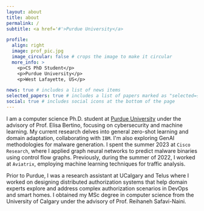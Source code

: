 ```yaml
---
layout: about
title: about
permalink: /
subtitle: <a href='#'>Purdue University</a> 

profile:
  align: right
  image: prof_pic.jpg
  image_circular: false # crops the image to make it circular
  more_info: >
    <p>CS PhD Student</p>
    <p>Purdue University</p>
    <p>West Lafayette, US</p>

news: true # includes a list of news items
selected_papers: true # includes a list of papers marked as "selected={true}"
social: true # includes social icons at the bottom of the page
---
```


<!-- Write your biography here. Tell the world about yourself. Link to your favorite [subreddit](http://reddit.com). You can put a picture in, too. The code is already in, just name your picture `prof_pic.jpg` and put it in the `img/` folder.

Put your address / P.O. box / other info right below your picture. You can also disable any of these elements by editing `profile` property of the YAML header of your `_pages/about.md`. Edit `_bibliography/papers.bib` and Jekyll will render your [publications page](/al-folio/publications/) automatically.

Link to your social media connections, too. This theme is set up to use [Font Awesome icons](https://fontawesome.com/) and [Academicons](https://jpswalsh.github.io/academicons/), like the ones below. Add your Facebook, Twitter, LinkedIn, Google Scholar, or just disable all of them. -->


I am a computer science Ph.D. student at [Purdue University](https://www.cs.purdue.edu/) under the advisory of Prof. Elisa Bertino, focusing on cybersecurity and machine learning. My current research delves into general zero-shot learning and domain adaptation, collaborating with `IBM`. I'm also exploring GenAI methodologies for malware generation. I spent the summer 2023 at `Cisco Research`, where I applied graph neural networks to predict malware binaries using control flow graphs. Previously, during the summer of 2022, I worked at `Aviatrix`, employing machine learning techniques for traffic analysis.

Prior to Purdue, I was a research assistant at UCalgary and Telus where I worked on designing distributed authorization systems that help domain experts explore and address complex authorization scenarios in DevOps and smart homes. I obtained my MSc degree in computer science from the University of Calgary under the advisory of Prof. Reihaneh Safavi-Naini.
